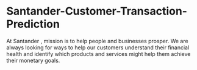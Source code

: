 # Santander-Customer-Transaction-Prediction

At Santander , mission is to help people and businesses prosper. We are always looking
for ways to help our customers understand their financial health and identify which
products and services might help them achieve their monetary goals.
